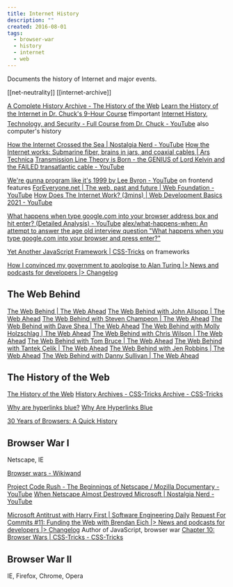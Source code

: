 ```yaml
---
title: Internet History
description: ""
created: 2016-08-01
tags:
  - browser-war
  - history
  - internet
  - web
---
```


Documents the history of Internet and major events.

[[net-neutrality]]
[[internet-archive]]

[A Complete History Archive - The History of the Web](https://thehistoryoftheweb.com/complete-history/)
[Learn the History of the Internet in Dr. Chuck's 9-Hour Course](https://www.freecodecamp.org/news/learn-the-history-of-the-internet-in-dr-chucks/) ❗!important
[Internet History, Technology, and Security - Full Course from Dr. Chuck - YouTube](https://www.youtube.com/watch?v=47NRaBVxgVM) also computer's history

[How the Internet Crossed the Sea | Nostalgia Nerd - YouTube](https://www.youtube.com/watch?v=A8q7Ayvw5kA)
[How the Internet works: Submarine fiber, brains in jars, and coaxial cables | Ars Technica](http://arstechnica.com/information-technology/2016/05/how-the-internet-works-submarine-cables-data-centres-last-mile/)
[Transmission Line Theory is Born - the GENIUS of Lord Kelvin and the FAILED transatlantic cable - YouTube](https://www.youtube.com/watch?v=ASNQ8rNzcLc)

[We're gunna program like it's 1999 by Lee Byron - YouTube](https://www.youtube.com/watch?v=jMZssfxL6Sg) on frontend features
[ForEveryone.net | The web, past and future | Web Foundation - YouTube](https://www.youtube.com/watch?v=cCE2EyV_IiY)
[How Does The Internet Work? (3mins) | Web Development Basics 2021 - YouTube](https://www.youtube.com/watch?v=ibPcdsvp7DU)

[What happens when type google.com into your browser address box and hit enter? (Detailed Analysis) - YouTube](https://www.youtube.com/watch?v=dh406O2v_1c)
[alex/what-happens-when: An attempt to answer the age old interview question "What happens when you type google.com into your browser and press enter?"](https://github.com/alex/what-happens-when)

[Yet Another JavaScript Framework | CSS-Tricks](https://css-tricks.com/yet-another-javascript-framework/) on frameworks

[How I convinced my government to apologise to Alan Turing |> News and podcasts for developers |> Changelog](https://changelog.com/posts/how-i-convinced-my-government-to-apologise-to-alan-turing)

## The Web Behind

[The Web Behind | The Web Ahead](http://thewebahead.net/34)
[The Web Behind with John Allsopp | The Web Ahead](http://thewebahead.net/35)
[The Web Behind with Steven Champeon | The Web Ahead](http://thewebahead.net/37)
[The Web Behind with Dave Shea | The Web Ahead](http://thewebahead.net/39)
[The Web Behind with Molly Holzschlag | The Web Ahead](http://thewebahead.net/41)
[The Web Behind with Chris Wilson | The Web Ahead](http://thewebahead.net/43)
[The Web Behind with Tom Bruce | The Web Ahead](http://thewebahead.net/44)
[The Web Behind with Tantek Çelik | The Web Ahead](http://thewebahead.net/46)
[The Web Behind with Jen Robbins | The Web Ahead](http://thewebahead.net/47)
[The Web Behind with Danny Sullivan | The Web Ahead](http://thewebahead.net/48)

## The History of the Web

[The History of the Web](https://thehistoryoftheweb.com/)
[History Archives - CSS-Tricks Archive - CSS-Tricks](https://css-tricks.com/category/history/)

[Why are hyperlinks blue?](https://blog.mozilla.org/en/internet-culture/deep-dives/why-are-hyperlinks-blue/)
[Why Are Hyperlinks Blue](https://blog.mozilla.org/en/internet-culture/why-are-hyperlinks-blue-revisited/)

[30 Years of Browsers: A Quick History](https://au.pcmag.com/browsers/85834/30-years-of-browsers-a-quick-history)

## Browser War I

Netscape, IE

[Browser wars - Wikiwand](https://www.wikiwand.com/en/Browser_wars)

[Project Code Rush - The Beginnings of Netscape / Mozilla Documentary - YouTube](https://www.youtube.com/watch?v=4Q7FTjhvZ7Y)
[When Netscape Almost Destroyed Microsoft | Nostalgia Nerd - YouTube](https://www.youtube.com/watch?v=huFRTqxb5BE)

[Microsoft Antitrust with Harry First | Software Engineering Daily](https://softwareengineeringdaily.com/2016/09/13/microsoft-antitrust-with-harry-first/)
[Request For Commits #11: Funding the Web with Brendan Eich |> News and podcasts for developers |> Changelog](https://changelog.com/rfc/11) Author of JavaScript, browser war
[Chapter 10: Browser Wars | CSS-Tricks - CSS-Tricks](https://css-tricks.com/chapter-10-browser-wars/)

## Browser War II

IE, Firefox, Chrome, Opera
